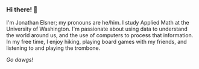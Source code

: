 ### Hi there! 👋

<!--
**JEElsner/jeelsner** is a ✨ _special_ ✨ repository because its `README.md` (this file) appears on your GitHub profile.

Here are some ideas to get you started:

- 🔭 I’m currently working on ...
- 🌱 I’m currently learning ...
- 👯 I’m looking to collaborate on ...
- 🤔 I’m looking for help with ...
- 💬 Ask me about ...
- 📫 How to reach me: ...
- 😄 Pronouns: ...
- ⚡ Fun fact: ...
-->
I'm Jonathan Elsner; my pronouns are he/him. I study Applied Math at the University of Washington. I'm passionate about using data to understand the world around us, and the use of computers to process that information. In my free time, I enjoy hiking, playing board games with my friends, and listening to and playing the trombone.

*Go dawgs!*
